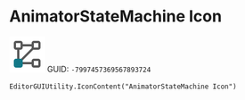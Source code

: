 # AnimatorStateMachine Icon
![](/img/AnimatorStateMachine%20Icon.png)
GUID: `-7997457369567893724`
```
EditorGUIUtility.IconContent("AnimatorStateMachine Icon")
```
